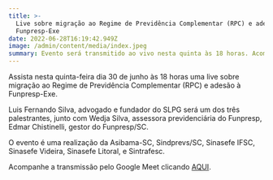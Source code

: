 ```yaml
---
title: >-
  Live sobre migração ao Regime de Previdência Complementar (RPC) e adesão à
  Funpresp-Exe
date: 2022-06-28T16:19:42.949Z
image: /admin/content/media/index.jpeg
summary: Evento será transmitido ao vivo nesta quinta às 18 horas. Acompanhe!
---
```

Assista nesta quinta-feira dia 30 de junho às 18 horas uma live sobre migração ao Regime de Previdência Complementar (RPC) e adesão à Funpresp-Exe. 

Luis Fernando Silva, advogado e fundador do SLPG será um dos três palestrantes, junto com Wedja Silva, assessora previdenciária do Funpresp, Edmar Chistinelli, gestor do Funpresp/SC.

O evento é uma realização da Asibama-SC, Sindprevs/SC, Sinasefe IFSC, Sinasefe Videira, Sinasefe Litoral, e Sintrafesc.

Acompanhe a transmissão pelo Google Meet clicando [AQUI](https://meet.google.com/wsv-kumd-wev).
